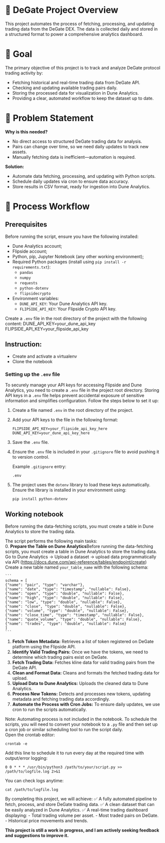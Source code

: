 # 📌 DeGate Project Overview
This project automates the process of fetching, processing, and updating trading data from the DeGate DEX. The data is collected daily and stored in a structured format to power a comprehensive analytics dashboard.

# 🎯 Goal
The primary objective of this project is to track and analyze DeGate protocol trading activity by:

- Fetching historical and real-time trading data from DeGate API.
- Checking and updating available trading pairs daily.
- Storing the processed data for visualization in Dune Analytics.
- Providing a clear, automated workflow to keep the dataset up to date.

# 🚨 Problem Statement
**Why is this needed?**
- No direct access to structured DeGate trading data for analysis.
- Pairs can change over time, so we need daily updates to track new assets.
- Manually fetching data is inefficient—automation is required.

**Solution:** 
- Automate data fetching, processing, and updating with Python scripts.
- Schedule daily updates via cron to ensure data accuracy.
- Store results in CSV format, ready for ingestion into Dune Analytics.

# 🔄 Process Workflow

## Prerequisites
Before running the script, ensure you have the following installed:

- Dune Analytics account;
- Flipside account;
- Python, pip, Jupyter Notebook (any other working environment);
- Required Python packages (install using `pip install -r requirements.txt`):
    -   `pandas`
    -   `numpy`
    -   `requests`
    -   `python-dotenv`
    -   `flipsidecrypto`
- Environment variables:
    -   `DUNE_API_KEY`: Your Dune Analytics API key.
    -   `FLIPSIDE_API_KEY`: Your Flipside Crypto API key.

Create a `.env` file in the root directory of the project with the following content:
DUNE_API_KEY=your_dune_api_key
FLIPSIDE_API_KEY=your_flipside_api_key

## Instruction:
- Create and activate a virtualenv
- Clone the notebook
  
### Setting up the `.env` file

To securely manage your API keys for accessing Flipside and Dune Analytics, you need to create a `.env` file in the project root directory. Storing API keys in a `.env` file helps prevent accidental exposure of sensitive information and simplifies configuration. Follow the steps below to set it up:

1. Create a file named `.env` in the root directory of the project.
2. Add your API keys to the file in the following format:

   ```env
   FLIPSIDE_API_KEY=your_flipside_api_key_here
   DUNE_API_KEY=your_dune_api_key_here
   ```

3. Save the `.env` file.
4. Ensure the `.env` file is included in your `.gitignore` file to avoid pushing it to version control.

   Example `.gitignore` entry:
   ```gitignore
   .env
   ```

5. The project uses the `dotenv` library to load these keys automatically. Ensure the library is installed in your environment using:

   ```bash
   pip install python-dotenv
   ```

## Working notebook
Before running the data-fetching scripts, you must create a table in Dune Analytics to store the trading data.

The script performs the following main tasks:           
 0. **Prepare the Table on Dune Analytics**Before running the data-fetching scripts, you must create a table in Dune Analytics to store the trading 
    data.                    
   Go to Dune Analytics -> Upload a dataset -> upload data programmatically via API (https://docs.dune.com/api-reference/tables/endpoint/create)       
   Create a new table named `your_table_name` with the following schema:

    ```
    schema = [
    {"name": "pair", "type": "varchar"},
    {"name": "date", "type": "timestamp", "nullable": False},
    {"name": "open", "type": "double", "nullable": False},
    {"name": "high", "type": "double", "nullable": False}, 
    {"name": "low", "type": "double", "nullable": False}, 
    {"name": "close", "type": "double", "nullable": False}, 
    {"name": "volume", "type": "double", "nullable": False}, 
    {"name": "close_time", "type": "timestamp", "nullable": False},
    {"name": "quote_volume", "type": "double", "nullable": False},
    {"name": "trades", "type": "double", "nullable": False}
    ]
    ```
1.  **Fetch Token Metadata:** Retrieves a list of token registered on DeGate platform using the Flipside API.
2.  **Identify Valid Trading Pairs:** Once we have the tokens, we need to determine which trading pairs exist on DeGate.
3.  **Fetch Trading Data:** Fetches kline data for valid trading pairs from the DeGate API.
4.  **Clean and Format Data:** Cleans and formats the fetched trading data for upload.
5.  **Upload Data to Dune Analytics:** Uploads the cleaned data to Dune Analytics.
6.  **Process New Tokens:** Detects and processes new tokens, updating metadata and fetching trading data accordingly.
7.  **Automate the Process with Cron Jobs:** To ensure daily updates, we use cron to run the scripts automatically. 

Note: Automating process is not included in the notebook. 
To schedule the scripts, you will need to convert your notebook to a `.py` file and then set up a cron job or similar scheduling tool to run the script daily.  
Open the crontab editor:
```
crontab -e

```
Add this line to schedule it to run every day at the required time with output/error logging:
```
0 0 * * * /usr/bin/python3 /path/to/your/script.py >> /path/to/logfile.log 2>&1
```
You can check logs anytime:
```
cat /path/to/logfile.log

```



By completing this project, we will achieve:
✅ A fully automated pipeline to fetch, process, and store DeGate trading data.
✅ A clean dataset that can be easily analyzed in Dune Analytics.
✅ A real-time trading dashboard displaying:
    - Total trading volume per asset.
    - Most traded pairs on DeGate.
    - Historical price movements and trends.


**This project is still a work in progress, and I am actively seeking feedback and suggestions to improve it.**



